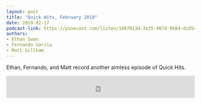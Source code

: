 ```yaml
---
layout: post
title: "Quick Hits, February 2019"
date: 2019-02-17
podcast-link: https://pinecast.com/listen/1887013d-3e35-487d-9584-dc05e4b3e758.mp3
authors:
- Ethan Swan
- Fernando Garcia
- Matt Gillham
---
```


Ethan, Fernando, and Matt record another aimless episode of Quick Hits.

<iframe src="https://pinecast.com/player/1887013d-3e35-487d-9584-dc05e4b3e758?theme=minimal" seamless height="60" style="border:0" class="pinecast-embed" frameborder="0" width="100%"></iframe>
